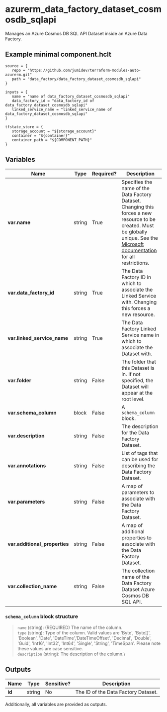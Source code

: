 # azurerm_data_factory_dataset_cosmosdb_sqlapi

Manages an Azure Cosmos DB SQL API Dataset inside an Azure Data Factory.

## Example minimal component.hclt

```hcl
source = {
   repo = "https://github.com/jumidev/terraform-modules-auto-azurerm.git" 
   path = "data_factory/data_factory_dataset_cosmosdb_sqlapi" 
}

inputs = {
   name = "name of data_factory_dataset_cosmosdb_sqlapi" 
   data_factory_id = "data_factory_id of data_factory_dataset_cosmosdb_sqlapi" 
   linked_service_name = "linked_service_name of data_factory_dataset_cosmosdb_sqlapi" 
}

tfstate_store = {
   storage_account = "${storage_account}" 
   container = "${container}" 
   container_path = "${COMPONENT_PATH}" 
}

```

## Variables

| Name | Type | Required? |  Description |
| ---- | ---- | --------- |  ----------- |
| **var.name** | string | True | Specifies the name of the Data Factory Dataset. Changing this forces a new resource to be created. Must be globally unique. See the [Microsoft documentation](https://docs.microsoft.com/azure/data-factory/naming-rules) for all restrictions. | 
| **var.data_factory_id** | string | True | The Data Factory ID in which to associate the Linked Service with. Changing this forces a new resource. | 
| **var.linked_service_name** | string | True | The Data Factory Linked Service name in which to associate the Dataset with. | 
| **var.folder** | string | False | The folder that this Dataset is in. If not specified, the Dataset will appear at the root level. | 
| **var.schema_column** | block | False | A `schema_column` block. | 
| **var.description** | string | False | The description for the Data Factory Dataset. | 
| **var.annotations** | string | False | List of tags that can be used for describing the Data Factory Dataset. | 
| **var.parameters** | string | False | A map of parameters to associate with the Data Factory Dataset. | 
| **var.additional_properties** | string | False | A map of additional properties to associate with the Data Factory Dataset. | 
| **var.collection_name** | string | False | The collection name of the Data Factory Dataset Azure Cosmos DB SQL API. | 

### `schema_column` block structure

> `name` (string): (REQUIRED) The name of the column.\
> `type` (string): Type of the column. Valid values are 'Byte', 'Byte[]', 'Boolean', 'Date', 'DateTime','DateTimeOffset', 'Decimal', 'Double', 'Guid', 'Int16', 'Int32', 'Int64', 'Single', 'String', 'TimeSpan'. Please note these values are case sensitive.\
> `description` (string): The description of the column.\



## Outputs

| Name | Type | Sensitive? | Description |
| ---- | ---- | --------- | --------- |
| **id** | string | No  | The ID of the Data Factory Dataset. | 

Additionally, all variables are provided as outputs.
